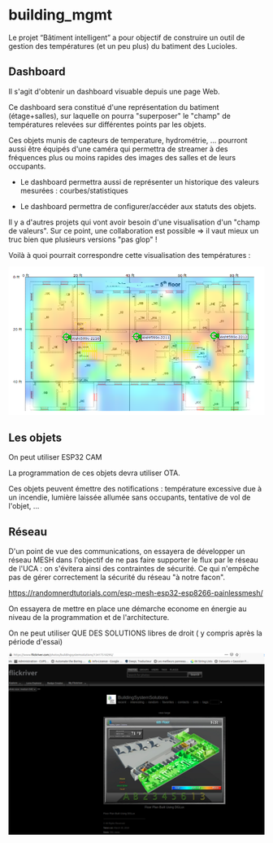 # building_mgmt

Le projet “Bâtiment intelligent” a pour objectif de construire un
outil de gestion des températures (et un peu plus) du batiment des
Lucioles.

## Dashboard

Il s'agit d'obtenir un dashboard visuable depuis une page Web.

Ce dashboard sera constitué d'une représentation du batiment
(étage+salles), sur laquelle on pourra "superposer" le "champ" de
températures relevées sur différentes points par les objets.

Ces objets munis de capteurs de temperature, hydrométrie, ... pourront
aussi être équipés d'une caméra qui permettra de streamer à des
fréquences plus ou moins rapides des images des salles et de leurs
occupants.

* Le dashboard permettra aussi de représenter un historique des
  valeurs mesurées : courbes/statistiques

* Le dashboard permettra de configurer/accéder aux statuts des objets.

Il y a d'autres projets qui vont avoir besoin d'une visualisation d'un
"champ de valeurs".  Sur ce point, une collaboration est possible =>
il vaut mieux un truc bien que plusieurs versions "pas glop" !

Voilà à quoi pourrait correspondre cette visualisation des
températures :

![geo](geoloc.png)

## Les objets
On peut utiliser ESP32 CAM

La programmation de ces objets devra utiliser OTA.

Ces objets peuvent émettre des notifications : température excessive
due à un incendie, lumière laissée allumée sans occupants, tentative
de vol de l'objet, ...

## Réseau

D'un point de vue des communications, on essayera de développer un
réseau MESH dans l'objectif de ne pas faire supporter le flux par le
réseau de l'UCA : on s'évitera ainsi des contraintes de sécurité. Ce
qui n'empêche pas de gérer correctement la sécurité du réseau "à notre
facon".

https://randomnerdtutorials.com/esp-mesh-esp32-esp8266-painlessmesh/

On essayera de mettre en place une démarche econome en énergie au
niveau de la programmation et de l'architecture.

On ne peut utiliser QUE DES SOLUTIONS libres de droit ( y compris
après la période d'essai)



![space](spaceout.png)
